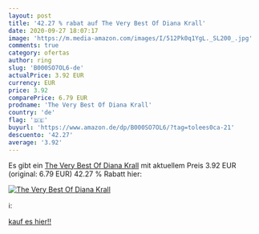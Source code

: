 ```yaml
---
layout: post
title: '42.27 % rabat auf The Very Best Of Diana Krall'
date: 2020-09-27 18:07:17
image: 'https://m.media-amazon.com/images/I/512Pk0q1YgL._SL200_.jpg'
comments: true
category: ofertas
author: ring
slug: 'B000SO7OL6-de'
actualPrice: 3.92 EUR
currency: EUR
price: 3.92
comparePrice: 6.79 EUR
prodname: 'The Very Best Of Diana Krall'
country: 'de'
flag: '🇩🇪'
buyurl: 'https://www.amazon.de/dp/B000SO7OL6/?tag=tolees0ca-21'
descuento: '42.27'
average: '3.92'
---
```


Es gibt ein [The Very Best Of Diana Krall](https://www.amazon.de/dp/B000SO7OL6/?tag=tolees0ca-21) mit aktuellem Preis 3.92 EUR (original: 6.79 EUR) 42.27 % Rabatt hier:

[![The Very Best Of Diana Krall](https://m.media-amazon.com/images/I/512Pk0q1YgL._SL200_.jpg)](https://www.amazon.de/dp/B000SO7OL6/?tag=tolees0ca-21)

ℹ️:


[kauf es hier!!](https://www.amazon.de/dp/B000SO7OL6/?tag=tolees0ca-21)
